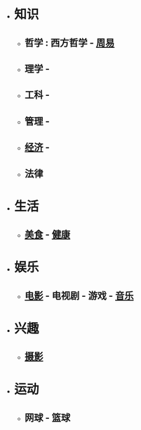 * # 知识
   * ## 哲学 : 西方哲学 - [周易](https://roy2313.github.io/bookofchanges/)   
   * ## 理学 - 
   * ## 工科 - 
   * ## 管理 - 
   * ## [经济](https://roy2313.github.io/finance/) - 
   * ## 法律
* # 生活
   * ## [美食](https://roy2313.github.io/food/) - [健康](https://roy2313.github.io/health/)
* # 娱乐
   * ## [电影](https://roy2313.github.io/movie/) - 电视剧 - 游戏 - [音乐](https://roy2313.github.io/music/)
* # 兴趣
   * ## [摄影](https://roy2313.github.io/rvoct2020/)
* # 运动
   * ## 网球 - 篮球
